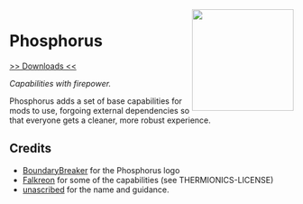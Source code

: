<img src="https://rawgit.com/elytra/Phosphorus/1.12.1/doc/logo.png" align="right" width="180px"/>

# Phosphorus

[>> Downloads <<](https://github.com/elytra/Phosphorus/releases)

*Capabilities with firepower.*

Phosphorus adds a set of base capabilities for mods to use,
forgoing external dependencies so that everyone gets a cleaner,
more robust experience.


## Credits
* [BoundaryBreaker](https://github.com/Boundarybreaker) for the Phosphorus logo
* [Falkreon](https://github.com/Falkreon) for some of the capabilities (see THERMIONICS-LICENSE)
* [unascribed](https://github.com/unascribed) for the name and guidance.
